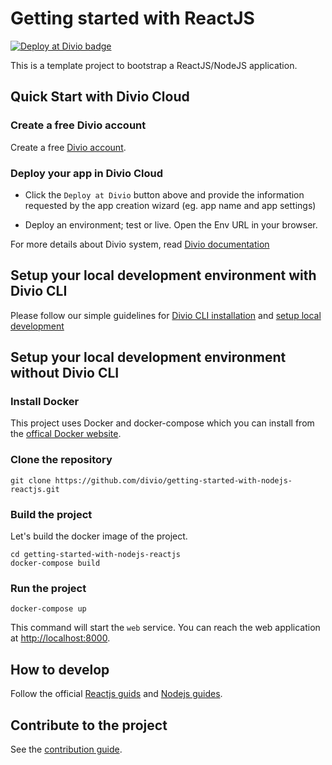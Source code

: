 # Getting started with ReactJS

[![Deploy at Divio
badge](https://img.shields.io/badge/deploy%20at%20divio-DFFF67)](https://control.divio.com/new?template_url=https://github.com/divio/getting-started-with-aldryn-py3-11-django/archive/refs/heads/main.zip)


This is a template project to bootstrap a ReactJS/NodeJS application.


## Quick Start with Divio Cloud

### Create a free Divio account
Create a free [Divio account](https://control.divio.com/).

### Deploy your app in Divio Cloud
- Click the `Deploy at Divio` button above and provide the information requested by the app creation wizard (eg. app name and app settings)

- Deploy an environment; test or live. Open the Env URL in your browser.

For more details about Divio system, read [Divio documentation](https://docs.divio.com/introduction/)


## Setup your local development environment with Divio CLI

Please follow our simple guidelines for [Divio CLI installation](https://docs.divio.com/introduction/01-installation/) and [setup local development](https://docs.divio.com/introduction/01-installation/#tutorial-installation&gsc.tab=0)


## Setup your local development environment without Divio CLI

### Install Docker

This project uses Docker and docker-compose which you can install from the [offical Docker website](https://docs.docker.com/get-docker/).

### Clone the repository

```
git clone https://github.com/divio/getting-started-with-nodejs-reactjs.git
```

### Build the project

Let's build the docker image of the project.
```
cd getting-started-with-nodejs-reactjs
docker-compose build
```

### Run the project

```
docker-compose up
```

This command will start the `web` service. You can reach the web application at [http://localhost:8000]().


## How to develop

Follow the official [Reactjs guids](https://react.dev/learn) and [Nodejs guides](https://nodejs.org/en/learn/getting-started/introduction-to-nodejs).


## Contribute to the project

See the [contribution guide](./CONTRIBUTING.md).
